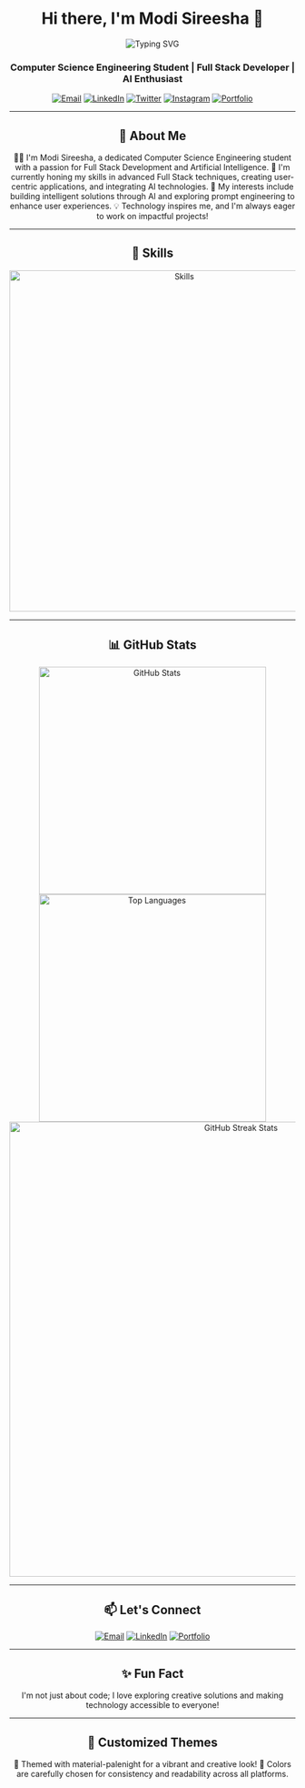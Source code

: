 <h1 align="center">Hi there, I'm Modi Sireesha 👋</h1>

<p align="center">
  <img src="https://readme-typing-svg.herokuapp.com?color=%23A445B2&size=30&center=true&vCenter=true&width=550&lines=Full+Stack+Developer;AI+Enthusiast;Prompt+Engineer;Open+Source+Contributor" alt="Typing SVG">
</p>

<h3 align="center">Computer Science Engineering Student | Full Stack Developer | AI Enthusiast</h3>

<p align="center">
  <a href="mailto:modisireesha09@gmail.com"><img src="https://img.shields.io/badge/Email-modisireesha09%40gmail.com-blue?style=for-the-badge&logo=gmail" alt="Email"></a>
  <a href="https://www.linkedin.com/in/modi-sireesha-63ba47279/" target="_blank"><img src="https://img.shields.io/badge/LinkedIn-Modi%20Sireesha-blue?style=for-the-badge&logo=linkedin" alt="LinkedIn"></a>
  <a href="https://twitter.com/_sireeshamodi_" target="_blank"><img src="https://img.shields.io/badge/Twitter-@_sireeshamodi_-1DA1F2?style=for-the-badge&logo=twitter" alt="Twitter"></a>
  <a href="https://instagram.com/sireesha_modi" target="_blank"><img src="https://img.shields.io/badge/Instagram-@sireesha_modi-E4405F?style=for-the-badge&logo=instagram" alt="Instagram"></a>
  <a href="https://modisireesha-portfolio.vercel.app/" target="_blank"><img src="https://img.shields.io/badge/Portfolio-Visit%20Here-blue?style=for-the-badge&logo=portfolio" alt="Portfolio"></a>
</p>

---

<h2 align="center">🌟 About Me</h2>

<p align="center">
  👩‍💻 I'm Modi Sireesha, a dedicated Computer Science Engineering student with a passion for Full Stack Development and Artificial Intelligence.  
  🌱 I'm currently honing my skills in advanced Full Stack techniques, creating user-centric applications, and integrating AI technologies.  
  🎯 My interests include building intelligent solutions through AI and exploring prompt engineering to enhance user experiences.  
  💡 Technology inspires me, and I'm always eager to work on impactful projects!
</p>

---

<h2 align="center">🚀 Skills</h2>

<div align="center">
  <img src="https://skillicons.dev/icons?i=html,css,js,ts,angular,nodejs,java,python,spring,mysql,mongodb,sqlite,aws,postman" alt="Skills" width="600">
</div>

---

<h2 align="center">📊 GitHub Stats</h2>

<div align="center">
  <img src="https://github-readme-stats.vercel.app/api?username=sireesha0904&show_icons=true&theme=radical" alt="GitHub Stats" width="400">
  <img src="https://github-readme-stats.vercel.app/api/top-langs/?username=sireesha0904&layout=compact&theme=radical" alt="Top Languages" width="400">
</div>

<div align="center">
  <img src="https://streak-stats.demolab.com/?user=sireesha0904&theme=radical" alt="GitHub Streak Stats" width="800">
</div>

---

<h2 align="center">📫 Let's Connect</h2>

<p align="center">
  <a href="mailto:modisireesha09@gmail.com"><img src="https://img.shields.io/badge/Email-modisireesha09%40gmail.com-red?style=for-the-badge&logo=gmail" alt="Email"></a>
  <a href="https://www.linkedin.com/in/modi-sireesha-63ba47279/" target="_blank"><img src="https://img.shields.io/badge/LinkedIn-Modi%20Sireesha-blue?style=for-the-badge&logo=linkedin" alt="LinkedIn"></a>
  <a href="https://modisireesha-portfolio.vercel.app/" target="_blank"><img src="https://img.shields.io/badge/Portfolio-Visit%20Here-green?style=for-the-badge&logo=portfolio" alt="Portfolio"></a>
</p>

---

<h2 align="center">✨ Fun Fact</h2>

<p align="center">
  I'm not just about code; I love exploring creative solutions and making technology accessible to everyone!
</p>

---

<h2 align="center">🎨 Customized Themes</h2>

<p align="center">
  🌟 Themed with material-palenight for a vibrant and creative look!  
  🎨 Colors are carefully chosen for consistency and readability across all platforms.
</p>
